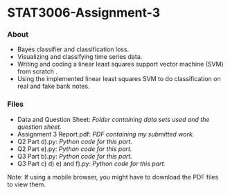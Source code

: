 # STAT3006-Assignment-3
### About
* Bayes classifier and classification loss.
* Visualizing and classifying time series data.
* Writing and coding a linear least squares support vector machine (SVM) from scratch .
* Using the implemented linear least squares SVM to do classification on real and fake bank notes.

### Files
* Data and Question Sheet: *Folder containing data sets used and the question sheet.*
* Assignment 3 Report.pdf: *PDF containing my submitted work.*
* Q2 Part d).py: *Python code for this part.* 
* Q2 Part e).py: *Python code for this part.* 
* Q3 Part b).py: *Python code for this part.* 
* Q3 Part c) d) e) and f).py: *Python code for this part.* 

Note: If using a mobile browser, you might have to download the PDF files to view them.
